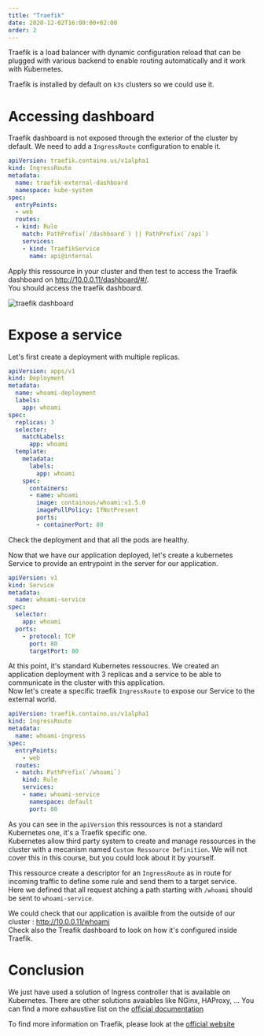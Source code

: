 ```yaml
---
title: "Traefik"
date: 2020-12-02T16:00:00+02:00
order: 2
---
```



Traefik is a load balancer with dynamic configuration reload that can be plugged with various backend to enable routing automatically and it work with Kubernetes.

Traefik is installed by default on `k3s` clusters so we could use it.

# Accessing dashboard

Traefik dashboard is not exposed through the exterior of the cluster by default. We need to add a `IngressRoute` configuration to enable it.

```yaml
apiVersion: traefik.containo.us/v1alpha1
kind: IngressRoute
metadata:
  name: traefik-external-dashboard
  namespace: kube-system
spec:
  entryPoints:
  - web
  routes:
  - kind: Rule
    match: PathPrefix(`/dashboard`) || PathPrefix(`/api`)
    services:
    - kind: TraefikService
      name: api@internal
```

Apply this ressource in your cluster and then test to access the Traefik dashboard on http://10.0.0.11/dashboard/#/.  
You should access the traefik dashboard.

![traefik dashboard](traefik_dash.png)


# Expose a service

Let's first create a deployment with multiple replicas.

```yaml
apiVersion: apps/v1
kind: Deployment
metadata:
  name: whoami-deployment
  labels:
    app: whoami
spec:
  replicas: 3
  selector:
    matchLabels:
      app: whoami
  template:
    metadata:
      labels:
        app: whoami
    spec:
      containers:
      - name: whoami
        image: containous/whoami:v1.5.0
        imagePullPolicy: IfNotPresent
        ports:
        - containerPort: 80
```

Check the deployment and that all the pods are healthy.

Now that we have our application deployed, let's create a kubernetes Service to provide an entrypoint in the server for our application.

```yaml
apiVersion: v1
kind: Service
metadata:
  name: whoami-service
spec:
  selector:
    app: whoami
  ports:
    - protocol: TCP
      port: 80
      targetPort: 80
```

At this point, it's standard Kubernetes ressoucres. We created an application deployment with 3 replicas and a service to be able to communicate in the cluster with this application.  
Now let's create a specific traefik `IngressRoute` to expose our Service to the external world.

```yaml
apiVersion: traefik.containo.us/v1alpha1
kind: IngressRoute
metadata:
  name: whoami-ingress
spec:
  entryPoints:
    - web
  routes:
  - match: PathPrefix(`/whoami`)
    kind: Rule
    services:
    - name: whoami-service
      namespace: default
      port: 80
```

As you can see in the `apiVersion` this ressources is not a standard Kubernetes one, it's a Traefik specific one.  
Kubernetes allow third party system to create and manage ressources in the cluster with a mecanism named `Custom Ressource Definition`. We will not cover this in this course, but you could look about it by yourself.

This ressource create a descriptor for an `IngressRoute` as in route for incoming traffic to define some rule and send them to a target service.  
Here we defined that all request atching a path starting with `/whoami` should be sent to `whoami-service`.  

We could check that our application is availble from the outside of our cluster : http://10.0.0.11/whoami  
Check also the Treafik dashboard to look on how it's configured inside Traefik.

# Conclusion

We just have used a solution of Ingress controller that is available on Kubernetes. There are other solutions avaiables like NGinx, HAProxy, ...  You can find a more exhaustive list on the [official documentation](https://kubernetes.io/docs/concepts/services-networking/ingress-controllers/)

To find more information on Traefik, please look at the [official website](https://traefik.io/traefik/)